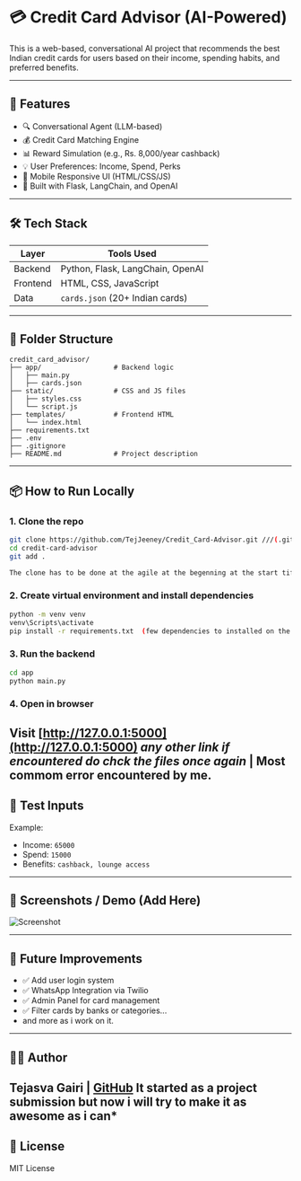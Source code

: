 # 💳 Credit Card Advisor (AI-Powered)
This is a web-based, conversational AI project that recommends the best Indian credit cards for users based on their income, spending habits, and preferred benefits. 

---

## 🚀 Features

- 🔍 Conversational Agent (LLM-based)
- 💰 Credit Card Matching Engine
- 📊 Reward Simulation (e.g., Rs. 8,000/year cashback)
- 💡 User Preferences: Income, Spend, Perks
- 📱 Mobile Responsive UI (HTML/CSS/JS)
- 🧠 Built with Flask, LangChain, and OpenAI

---

## 🛠️ Tech Stack

| Layer        | Tools Used                       |
|--------------|-----------------------------------|
| Backend      | Python, Flask, LangChain, OpenAI |
| Frontend     | HTML, CSS, JavaScript            |
| Data         | `cards.json` (20+ Indian cards)  |

---

## 🧩 Folder Structure

```
credit_card_advisor/
├── app/                  # Backend logic
│   ├── main.py
│   ├── cards.json
├── static/               # CSS and JS files
│   ├── styles.css
│   └── script.js
├── templates/            # Frontend HTML
│   └── index.html
├── requirements.txt
├── .env
├── .gitignore
├── README.md             # Project description
```

---

## 📦 How to Run Locally

### 1. Clone the repo
```bash
git clone https://github.com/TejJeeney/Credit_Card-Advisor.git ///(.git- dd additionally)///
cd credit-card-advisor
git add .
```

```bash
The clone has to be done at the agile at the begenning at the start tif the tarrifs athat were exhausted.
```

### 2. Create virtual environment and install dependencies
```bash
python -m venv venv
venv\Scripts\activate
pip install -r requirements.txt  (few dependencies to installed on the go like dotenv)
```

### 3. Run the backend
```bash
cd app
python main.py
```

### 4. Open in browser
Visit [http://127.0.0.1:5000](http://127.0.0.1:5000)
***any other link if encountered do chck the files once again*** | Most commom error encountered by me.
---

## 🧪 Test Inputs
Example:
- Income: `65000`
- Spend: `15000`
- Benefits: `cashback, lounge access`

---

## 📸 Screenshots / Demo (Add Here)
![Screenshot](demo.png)

---

## 📝 Future Improvements
- ✅ Add user login system
- ✅ WhatsApp Integration via Twilio
- ✅ Admin Panel for card management
- ✅ Filter cards by banks or categories...
- and more as i work on it.

---

## 👨‍💻 Author
**Tejasva Gairi** | [GitHub](https://github.com/TejJeeney)
**It started as a project submission but now i will try to make it as awesome as i can***
---

## 📜 License
MIT License
